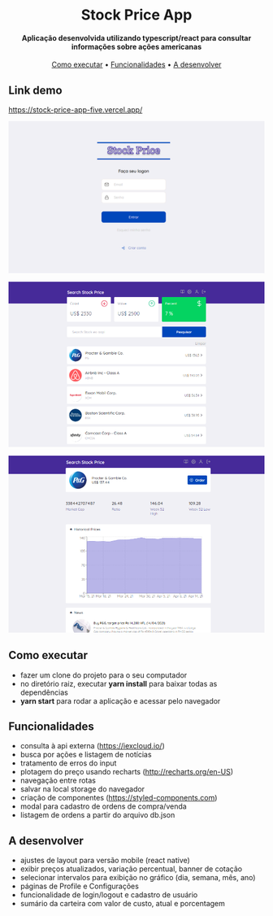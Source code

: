 
<h1 align="center">
  Stock Price App
</h1>

<h4 align="center">Aplicação desenvolvida utilizando typescript/react para consultar informações sobre ações americanas</h4>
<p align="center">
  <a href="#como-executar">Como executar</a> •
  <a href="#funcionalidades">Funcionalidades</a> •
  <a href="#a-desenvolver">A desenvolver</a>
</p>

## Link demo
https://stock-price-app-five.vercel.app/

![](https://github.com/razevedocosta/stock-price-app/blob/master/src/assets/login.png)

![](https://github.com/razevedocosta/stock-price-app/blob/master/src/assets/dashboard.png)

![](https://github.com/razevedocosta/stock-price-app/blob/master/src/assets/company.png)

## Como executar
- fazer um clone do projeto para o seu computador
- no diretório raiz, executar **yarn install** para baixar todas as dependências
- **yarn start** para rodar a aplicação e acessar pelo navegador

## Funcionalidades
- consulta à api externa (https://iexcloud.io/)
- busca por ações e listagem de notícias
- tratamento de erros do input
- plotagem do preço usando recharts (http://recharts.org/en-US)
- navegação entre rotas
- salvar na local storage do navegador
- criação de componentes (https://styled-components.com)
- modal para cadastro de ordens de compra/venda
- listagem de ordens a partir do arquivo db.json

## A desenvolver
- ajustes de layout para versão mobile (react native)
- exibir preços atualizados, variação percentual, banner de cotação
- selecionar intervalos para exibição no gráfico (dia, semana, mês, ano)
- páginas de Profile e Configurações
- funcionalidade de login/logout e cadastro de usuário
- sumário da carteira com valor de custo, atual e porcentagem 
